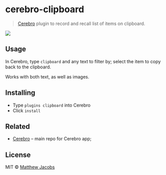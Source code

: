 # cerebro-clipboard

> [Cerebro](https://cerebroapp.com) plugin to record and recall list of items on clipboard.

![](screenshot.png)

## Usage

In Cerebro, type `clipboard` and any text to filter by; select the item to copy back to the clipboard.

Works with both text, as well as images.

## Installing

* Type `plugins clipboard` into Cerebro
* Click `install`

## Related

- [Cerebro](http://github.com/KELiON/cerebro) – main repo for Cerebro app;

## License

MIT © [Matthew Jacobs](https://www.mattjdev.com)
